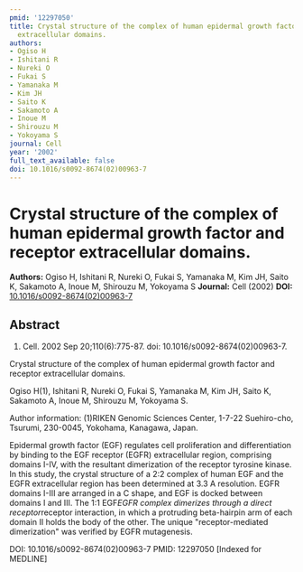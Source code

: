 ```yaml
---
pmid: '12297050'
title: Crystal structure of the complex of human epidermal growth factor and receptor
  extracellular domains.
authors:
- Ogiso H
- Ishitani R
- Nureki O
- Fukai S
- Yamanaka M
- Kim JH
- Saito K
- Sakamoto A
- Inoue M
- Shirouzu M
- Yokoyama S
journal: Cell
year: '2002'
full_text_available: false
doi: 10.1016/s0092-8674(02)00963-7
---
```


# Crystal structure of the complex of human epidermal growth factor and receptor extracellular domains.
**Authors:** Ogiso H, Ishitani R, Nureki O, Fukai S, Yamanaka M, Kim JH, Saito K, Sakamoto A, Inoue M, Shirouzu M, Yokoyama S
**Journal:** Cell (2002)
**DOI:** [10.1016/s0092-8674(02)00963-7](https://doi.org/10.1016/s0092-8674(02)00963-7)

## Abstract

1. Cell. 2002 Sep 20;110(6):775-87. doi: 10.1016/s0092-8674(02)00963-7.

Crystal structure of the complex of human epidermal growth factor and receptor 
extracellular domains.

Ogiso H(1), Ishitani R, Nureki O, Fukai S, Yamanaka M, Kim JH, Saito K, Sakamoto 
A, Inoue M, Shirouzu M, Yokoyama S.

Author information:
(1)RIKEN Genomic Sciences Center, 1-7-22 Suehiro-cho, Tsurumi, 230-0045, 
Yokohama, Kanagawa, Japan.

Epidermal growth factor (EGF) regulates cell proliferation and differentiation 
by binding to the EGF receptor (EGFR) extracellular region, comprising domains 
I-IV, with the resultant dimerization of the receptor tyrosine kinase. In this 
study, the crystal structure of a 2:2 complex of human EGF and the EGFR 
extracellular region has been determined at 3.3 A resolution. EGFR domains I-III 
are arranged in a C shape, and EGF is docked between domains I and III. The 1:1 
EGF*EGFR complex dimerizes through a direct receptor*receptor interaction, in 
which a protruding beta-hairpin arm of each domain II holds the body of the 
other. The unique "receptor-mediated dimerization" was verified by EGFR 
mutagenesis.

DOI: 10.1016/s0092-8674(02)00963-7
PMID: 12297050 [Indexed for MEDLINE]
